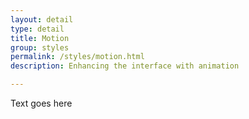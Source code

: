 ```yaml
---
layout: detail
type: detail
title: Motion
group: styles
permalink: /styles/motion.html
description: Enhancing the interface with animation

---
```


Text goes here
